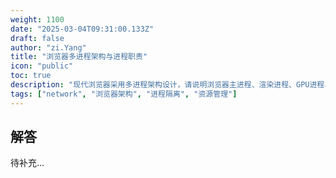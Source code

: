 ```yaml
---
weight: 1100
date: "2025-03-04T09:31:00.133Z"
draft: false
author: "zi.Yang"
title: "浏览器多进程架构与进程职责"
icon: "public"
toc: true
description: "现代浏览器采用多进程架构设计，请说明浏览器主进程、渲染进程、GPU进程、插件进程等核心进程的职责分工，并解释多进程架构如何提升安全性和稳定性。"
tags: ["network", "浏览器架构", "进程隔离", "资源管理"]
---
```


## 解答

待补充...
